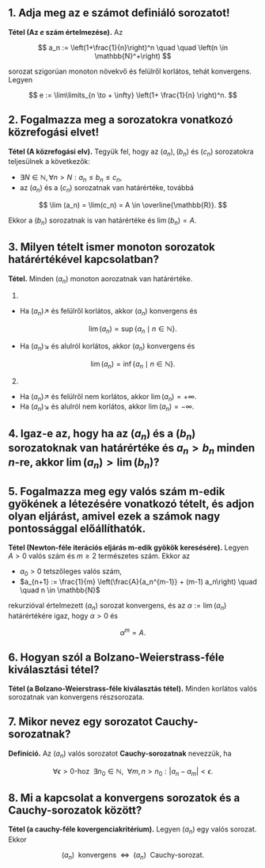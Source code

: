 ## 1. Adja meg az e számot definiáló sorozatot!

**Tétel (Az $e$ szám értelmezése).** Az

$$
a_n := \left(1+\frac{1}{n}\right)^n \quad \quad \left(n \in \mathbb{N}^+\right)
$$

sorozat szigorúan monoton növekvő és felülről korlátos, tehát konvergens. Legyen

$$
e := \lim\limits_{n \to + \infty} \left(1+ \frac{1}{n} \right)^n.
$$

## 2. Fogalmazza meg a sorozatokra vonatkozó közrefogási elvet!

**Tétel (A közrefogási elv).** Tegyük fel, hogy az $(a_n), (b_n)$ és $(c_n)$ sorozatokra teljesülnek a következők:

- $\exists N \in \mathbb{N}, \forall n > N : a_n \leq b_n \leq c_n$,
- az $(a_n)$ és a $(c_n)$ sorozatnak van határértéke, továbbá

$$
\lim (a_n) = \lim(c_n) = A \in \overline{\mathbb{R}}.
$$

Ekkor a $(b_n)$ sorozatnak is van határértéke és $\lim (b_n) = A$.

## 3. Milyen tételt ismer monoton sorozatok határértékével kapcsolatban?

**Tétel.** Minden $(a_n)$ monoton aorozatnak van határértéke.

1. 

- Ha $(a_n) \nearrow$ és felülről korlátos, akkor $(a_n)$ konvergens és

$$
\lim(a_n) = \sup\left\lbrace a_n \mid n \in \mathbb{N}\right\rbrace.
$$

- Ha $(a_n) \searrow$ és alulról korlátos, akkor $(a_n)$ konvergens és

$$
\lim(a_n) = \inf\left\lbrace a_n \mid n \in \mathbb{N} \right\rbrace .
$$

2. 

- Ha $(a_n) \nearrow$ és felülről nem korlátos, akkor $\lim(a_n) = + \infty$.
- Ha $(a_n) \searrow$ és alulról nem korlátos, akkor $\lim(a_n) = - \infty$.

## 4. Igaz-e az, hogy ha az $(a_n)$ és a $(b_n)$ sorozatoknak van határértéke és $a_n > b_n$ minden $n$-re, akkor $\lim(a_n) > \lim (b_n)$?



## 5. Fogalmazza meg egy valós szám m-edik gyökének a létezésére vonatkozó tételt, és adjon olyan eljárást, amivel ezek a számok nagy pontossággal előállíthatók.

**Tétel (Newton-féle iterációs eljárás m-edik gyökök keresésére).** Legyen $A>0$ valós szám és $m \geq 2$ természetes szám. Ekkor az

- $a_0>0$ tetszőleges valós szám,
- $a_{n+1} := \frac{1}{m} \left(\frac{A}{a_n^{m-1}} + (m-1) a_n\right) \quad \quad n \in \mathbb{N}$

rekurzióval értelmezett $(a_n)$ sorozat konvergens, és az $\alpha := \lim(a_n)$ határértékére igaz, hogy $\alpha > 0$ és

$$
\alpha^m=A.
$$

## 6. Hogyan szól a Bolzano-Weierstrass-féle kiválasztási tétel?

**Tétel (a Bolzano-Weierstrass-féle kiválasztás tétel).** Minden korlátos valós sorozatnak van konvergens részsorozata.

## 7. Mikor nevez egy sorozatot Cauchy-sorozatnak?

**Definíció.** Az $(a_n)$ valós sorozatot **Cauchy-sorozatnak** nevezzük, ha

$$
\forall \epsilon > 0 \text{-hoz} \ \ \exists n_0 \in \mathbb{N}, \ \ \forall m,n>n_0 : \left| a_n - a_m \right| < \epsilon .
$$

## 8. Mi a kapcsolat a konvergens sorozatok és a Cauchy-sorozatok között?

**Tétel (a cauchy-féle kovergenciakritérium).** Legyen $(a_n)$ egy valós sorozat. Ekkor

$$
(a_n) \ \ \text{konvergens} \ \ \iff \ \ (a_n) \ \ \text{Cauchy-sorozat}.
$$